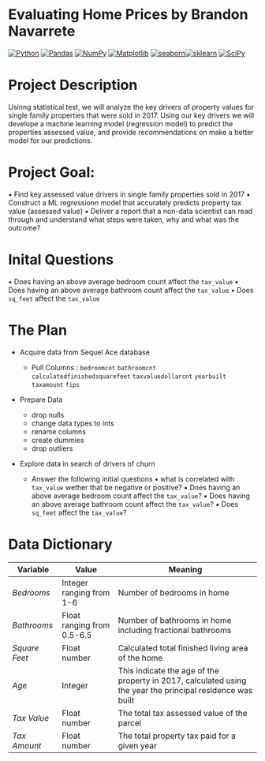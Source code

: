 # Evaluating Home Prices by Brandon Navarrete
<a href="#"><img alt="Python" src="https://img.shields.io/badge/Python-013243.svg?logo=python&logoColor=white"></a>
<a href="#"><img alt="Pandas" src="https://img.shields.io/badge/Pandas-150458.svg?logo=pandas&logoColor=white"></a>
<a href="#"><img alt="NumPy" src="https://img.shields.io/badge/Numpy-2a4d69.svg?logo=numpy&logoColor=white"></a>
<a href="#"><img alt="Matplotlib" src="https://img.shields.io/badge/Matplotlib-8DF9C1.svg?logo=matplotlib&logoColor=white"></a>
<a href="#"><img alt="seaborn" src="https://img.shields.io/badge/seaborn-65A9A8.svg?logo=pandas&logoColor=white"></a><a href="#"><img alt="sklearn" src="https://img.shields.io/badge/sklearn-4b86b4.svg?logo=scikitlearn&logoColor=white"></a>
<a href="#"><img alt="SciPy" src="https://img.shields.io/badge/SciPy-1560bd.svg?logo=scipy&logoColor=white"></a>

# Project Description

Usinng statistical test, we will analyze the key drivers of property values for single family properties that were sold in 2017. Using our key drivers we will develope a machine learning model (regression model) to predict the properties assessed value, and provide recommendations on make a better model for our predictions.

# Project Goal:

▪️ Find key assessed value drivers in single family properties sold in 2017
▪️ Construct a ML regressionn model that accurately predicts property tax value (assessed value)
▪️  Deliver a report that a non-data scientist can read through and understand what steps were taken, why and what was the outcome?


# Inital Questions

▪️ Does having an above average bedroom count affect the `tax_value`
▪️ Does having an above average bathroom count affect the `tax_value`
▪️ Does `sq_feet`  affect the `tax_value`


# The Plan

* Acquire data from Sequel Ace database
  * Pull Columns :
      `bedroomcnt`
     `bathroomcnt`
     `calculatedfinishedsquarefeet` 
      `taxvaluedollarcnt`
      `yearbuilt`
     `taxamount`
      `fips`

* Prepare Data
  * drop nulls
  * change data types to ints
  * rename columns
  * create dummies
  * drop outliers
 
  
* Explore data in search of drivers of churn
   * Answer the following initial questions
        ▪️ what is correlated with `tax_value` wether that be negative or positive?
        ▪️ Does having an above average bedroom count affect the `tax_value`?
        ▪️ Does having an above average bathroom count affect the `tax_value`?
        ▪️ Does `sq_feet`  affect the `tax_value`?
       

# Data Dictionary

**Variable** |    **Value**    | **Meaning**
---|---|---
*Bedrooms* | Integer ranging from 1-6 | Number of bedrooms in home 
*Bathrooms* | Float ranging from 0.5-6.5| Number of bathrooms in home including fractional bathrooms
*Square Feet* | Float number | Calculated total finished living area of the home 
*Age* | Integer |  This indicate the age of the property in 2017, calculated using the year the principal residence was built 
*Tax Value* | Float number | The total tax assessed value of the parcel
*Tax Amount*| Float number | The total property tax paid for a given year


